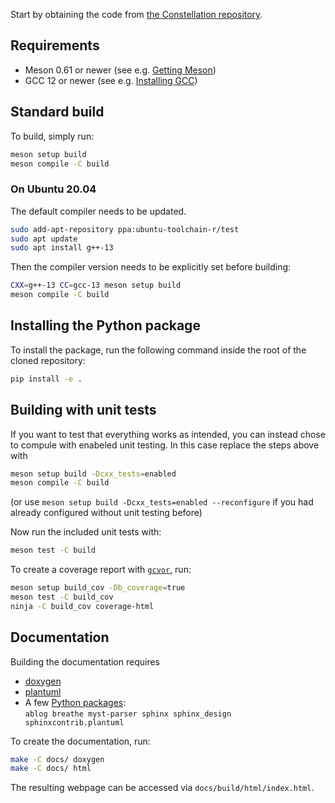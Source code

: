 
Start by obtaining the code from [the Constellation repository](https://gitlab.desy.de/constellation/constellation).

## Requirements

- Meson 0.61 or newer (see e.g. [Getting Meson](https://mesonbuild.com/Getting-meson.html))
- GCC 12 or newer (see e.g. [Installing GCC](https://gcc.gnu.org/install/))

## Standard build

To build, simply run:

```sh
meson setup build
meson compile -C build
```

### On Ubuntu 20.04

The default compiler needs to be updated.
```sh
sudo add-apt-repository ppa:ubuntu-toolchain-r/test
sudo apt update
sudo apt install g++-13
```

Then the compiler version needs to be explicitly set before building: 
```sh
CXX=g++-13 CC=gcc-13 meson setup build
meson compile -C build
```

## Installing the Python package

To install the package, run the following command inside the root of the cloned repository:
```sh
pip install -e .
```

## Building with unit tests

If you want to test that everything works as intended, you can instead chose to compule with enabeled unit testing. In this case replace the steps above with

```sh
meson setup build -Dcxx_tests=enabled
meson compile -C build
```
(or use `meson setup build -Dcxx_tests=enabled --reconfigure` if you had already configured without unit testing before)

Now run the included unit tests with:

```sh
meson test -C build
```

To create a coverage report with [`gcvor`](https://gcovr.com), run:

```sh
meson setup build_cov -Db_coverage=true
meson test -C build_cov
ninja -C build_cov coverage-html
```


## Documentation

Building the documentation requires
* [doxygen](https://www.doxygen.nl/manual/install.html)
* [plantuml](https://plantuml.com/starting)
* A few [Python packages](https://packaging.python.org/en/latest/guides/section-install/):\
`ablog breathe myst-parser sphinx sphinx_design sphinxcontrib.plantuml`

To create the documentation, run:

```sh
make -C docs/ doxygen
make -C docs/ html
```

The resulting webpage can be accessed via `docs/build/html/index.html`.
